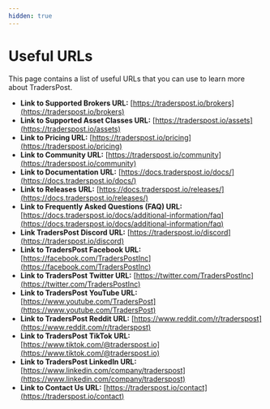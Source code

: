 ```yaml
---
hidden: true
---
```


# Useful URLs

This page contains a list of useful URLs that you can use to learn more about TradersPost.

* **Link to Supported Brokers URL:** [https://traderspost.io/brokers](https://traderspost.io/brokers)
* **Link to Supported Asset Classes URL:** [https://traderspost.io/assets](https://traderspost.io/assets)
* **Link to Pricing URL:** [https://traderspost.io/pricing](https://traderspost.io/pricing)
* **Link to Community URL:** [https://traderspost.io/community](https://traderspost.io/community)
* **Link to Documentation URL:** [https://docs.traderspost.io/docs/](https://docs.traderspost.io/docs/)
* **Link to Releases URL:** [https://docs.traderspost.io/releases/](https://docs.traderspost.io/releases/)
* **Link to Frequently Asked Questions (FAQ) URL:** [https://docs.traderspost.io/docs/additional-information/faq](https://docs.traderspost.io/docs/additional-information/faq)
* **Link TradersPost Discord URL:** [https://traderspost.io/discord](https://traderspost.io/discord)
* **Link to TradersPost Facebook URL:** [https://facebook.com/TradersPostInc](https://facebook.com/TradersPostInc)
* **Link to TradersPost Twitter URL:** [https://twitter.com/TradersPostInc](https://twitter.com/TradersPostInc)
* **Link to TradersPost YouTube URL:** [https://www.youtube.com/TradersPost](https://www.youtube.com/TradersPost)
* **Link to TradersPost Reddit URL:** [https://www.reddit.com/r/traderspost](https://www.reddit.com/r/traderspost)
* **Link to TradersPost TikTok URL:** [https://www.tiktok.com/@traderspost.io](https://www.tiktok.com/@traderspost.io)
* **Link to TradersPost LinkedIn URL:** [https://www.linkedin.com/company/traderspost](https://www.linkedin.com/company/traderspost)
* **Link to Contact Us URL:** [https://traderspost.io/contact](https://traderspost.io/contact)
